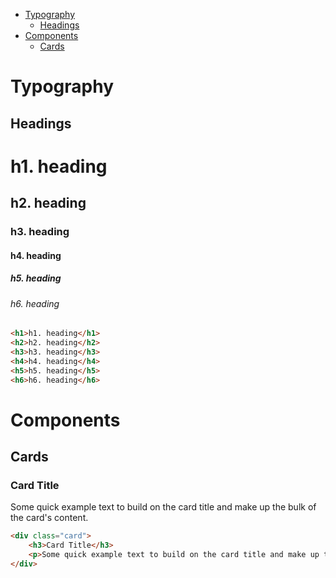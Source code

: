 - [Typography](#typography)
    - [Headings](#headings)
- [Components](#components)
    - [Cards](#cards)

# Typography

## Headings

<h1>h1. heading</h1>
<h2>h2. heading</h2>
<h3>h3. heading</h3>
<h4>h4. heading</h4>
<h5>h5. heading</h5>
<h6>h6. heading</h6>

```html
<h1>h1. heading</h1>
<h2>h2. heading</h2>
<h3>h3. heading</h3>
<h4>h4. heading</h4>
<h5>h5. heading</h5>
<h6>h6. heading</h6>
```

# Components

## Cards

<div class="card">
	<h3>Card Title</h3>
	<p>Some quick example text to build on the card title and make up the bulk of the card's content.</p>
</div>

```html
<div class="card">
	<h3>Card Title</h3>
	<p>Some quick example text to build on the card title and make up the bulk of the card's content.</p>
</div>
```
